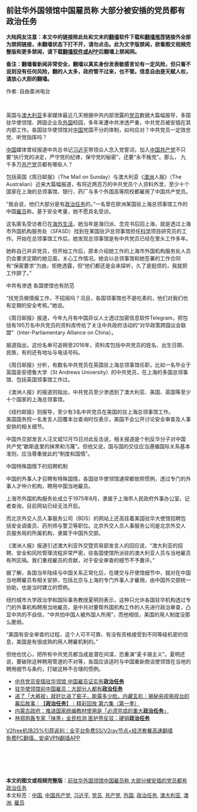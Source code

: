  <h2>前驻华外国领馆中国雇员称 大部分被安插的党员都有政治任务</h2> <p class="notice"><b>大陆网友注意：本文中的链接除此处和文末的<a href="https://github.com/bannedbook/fanqiang" >翻墙</a>软件下载和<a href="https://github.com/killgcd/justmysocks/blob/master/README.md">翻墙推荐</a>链接外全部为禁网链接，未翻墙状态下打不开，请勿点击。此为文字版禁闻，欲看图文视频完整版和更多禁闻，请下载<a href="https://github.com/bannedbook/fanqiang">翻墙软件或APP</a>后翻墙上禁闻网。</p><p>备注：翻墙看新闻非常安全，翻墙以真实身份发表敏感言论有一定风险，但只看不说则没有任何风险，翻的人太多，政府管不过来，也不管。信息自由是天赋人权，请放心大胆的翻墙。</b></p>  <div class="entry"> <p>作者: 自由亜洲电台</p> <p></br></p> <p>英国与<a href="https://www.bannedbook.org/bnews/tag/%e6%be%b3%e5%a4%a7%e5%88%a9%e4%ba%9a/" class="st_tag internal_tag" rel="tag" title="标签 澳大利亚 下的日志">澳大利亚</a>多家媒体最近几天根据中共内部泄露的<a href="https://www.bannedbook.org/bnews/tag/%E5%85%9A%E5%91%98/" class="st_tag internal_tag" rel="tag" title="标签 党员 下的日志">党员</a>数据大篇幅报导，多国驻华使领馆、跨国企业及<a href="https://www.bannedbook.org/bnews/tag/%e5%a4%96%e5%9b%bd/" class="st_tag internal_tag" rel="tag" title="标签 外国 下的日志">外国</a>校园，多年来遭中共渗透严重，中共党员被安插在其内部工作。各国驻华使领馆对<span class='wp_keywordlink_affiliate'><a href="https://www.bannedbook.org/" title="中国" target="_blank">中国</a></span>党国不分的体制，如何应对？中共党员一定效忠党、听党指挥吗？</p> <p><a href="https://www.bannedbook.org/bnews/tag/%E4%B8%AD%E5%9B%BD/" class="st_tag internal_tag" rel="tag" title="标签 中国 下的日志">中国</a>媒体曾经报道中共总书记<a href="https://www.bannedbook.org/bnews/tag/%e4%b9%a0%e8%bf%91%e5%b9%b3/" class="st_tag internal_tag" rel="tag" title="标签 习近平 下的日志">习近平</a>带领众人念入党誓词，加入<a href="https://www.bannedbook.org/bnews/tag/%e4%b8%ad%e5%9b%bd%e5%85%b1%e4%ba%a7%e5%85%9a/" class="st_tag internal_tag" rel="tag" title="标签 中国共产党 下的日志">中国共产党</a>不只要“执行党的决定，严守党的纪律，保守党的秘密”，还要“永不叛党”。那么， 九千多万<a href="https://www.bannedbook.org/bnews/tag/%e5%85%b1%e4%ba%a7%e5%85%9a/" class="st_tag internal_tag" rel="tag" title="标签 共产党 下的日志">共产党</a>员都有哪些人？</p> <p>包括英国《周日邮报》（The Mail on Sunday）与澳大利亚《<a href="https://www.bannedbook.org/bnews/tag/%e6%be%b3%e6%b4%b2/" class="st_tag internal_tag" rel="tag" title="标签 澳洲 下的日志">澳洲</a>人报》（The Australian）近来大篇幅报道，有将近两百万的中共党员个人资料外泄，至少十个国家在上海的总领事馆、银行、药厂与多个外国高等院校都雇用了中国共产党员。</p> <p>“我会说，他们大部分是有<a href="https://www.bannedbook.org/bnews/tag/%E6%94%BF%E6%B2%BB%E4%BB%BB%E5%8A%A1/" class="st_tag internal_tag" rel="tag" title="标签 政治任务 下的日志">政治任务</a>的。”一名曾在欧洲某国驻上海总领事馆工作的中国<a href="https://www.bannedbook.org/bnews/tag/%E9%9B%87%E5%91%98/" class="st_tag internal_tag" rel="tag" title="标签 雇员 下的日志">雇员</a>称。基于安全考量，她不愿具名受访。</p>  <p>这名匿名受访者已在<span class='wp_keywordlink_affiliate'><a href="https://www.bannedbook.org/bnews/hwlife/" title="海外生活" target="_blank">海外生活</a></span>，她当年是海归派、念完书后回上海，就是透过上海市外国机构服务处（SFASD）找到在某国驻沪总领事馆担任<span class='wp_keywordlink'><a href="https://www.bannedbook.org/forum11/topic309.html" title="禁片：“科学”的棍子" target="_blank">科学</a></span>项目研究员的工作。开始在总领事馆工作后，她发现总领事馆是有中共党员已经在里头工作多年。</p> <p>她称自己并非党员，但开始工作后，原本介绍她工作的上海市外国机构服务处人员仍会要求定期约她见面，关心工作情况。她会以总领事馆和她签署的工作合同有“保密要求”为由，拒绝透露，但“他们都还是会来探听，久了是挺烦的，我就把工作辞了。”</p> <p>中共有渗透   各国使馆也有防范</p> <p>“找党员做情报工作，不招摇吗？况且，各国领事馆也不是吃素的，他们对我们也有定期的安全考核。”她说。</p> <p>《周日邮报》报道，今年九月有中国异议人士透过加密信息软件Telegram，把包括有195万名中共党员的资料库传给了关注中共政府活动的“对华政策跨国议会联盟”（Inter-Parliamentary Alliance on China）。</p> <p>报道指出，这份名单可追朔至2016年，资料库包括中共党员的姓名、出生日期、民族，有的还有地址与电话号码。</p>  <p>《周日邮报》分析，有数名中共党员在英国驻上海总领事馆任职，比如一名毕业于英国圣安德鲁大学（St Andrews University）的中共党员，在上海的多国总领事馆、包括英国领事馆工作过。</p> <p>《澳洲人报》的报道则指出，中共党员至少渗透到了澳大利亚、美国、英国等至少十个国家的上海总领事馆。</p> <p>《纽约邮报》则报导，至少有3名中共党员在美国的驻上海总领事馆工作。<br />美国国务院一名发言人回覆本台查询时仅表示，美国不会公开讨论安全审查及人事安排的相关细节。</p> <p>中国外交部发言人汪文斌12月15日对此反击说，相关报道是个别反华分子对中国共产党“歇斯底里的抹黑和污蔑”。但他又说，国与国的交往应当遵循国际关系基本准则，应当尊重彼此的“制度和国情”。</p> <p>中国特殊国情下的招聘机制</p> <p>中国的外事人才召聘有特殊国情，各国驻华使领馆通常都依照惯例，透过专门的外事人才仲介机构，聘用中国当地雇员。</p>  <p>上海市外国机构服务处成立于1975年8月，隶属于上海市人民政府外事办公室。记者查询，目前网站已经无法开启。</p> <p>而北京外交人员人事服务公司（BDS）的网站上还高挂着美国驻华大使馆招聘包括安全调查员、药剂师与警卫等职位。北京外交人员人事服务公司是北京外交人 员服务局的所属机构，隶属于中国外交部。</p> <p>《澳洲人报》报道引述澳大利亚外交暨贸易部发言人的回应说，“澳大利亚的招聘、安全和风险管理流程非常严密，驻各国使馆所派驻的澳大利亚人员与当地雇员有所区隔。我们重视雇员的贡献，对于安全审查的细节不予置评。”</p> <p>据了解，各国当年陆续与中国关系正常化后，在建交与开使馆细节中，就对在中国当地聘雇员有相关安排，包括北京与上海的专门外事人才雇佣，由中国外交部统一协助，也是当时建立的惯例。</p> <p>纽约城市大学政治学和国际事务教授夏明则表示，这种只允许各国驻华机构透过专门的外事机构聘用当地雇员，是中共对要帮外国机构工作的人先进行政治审查，凸显中共的不自信，“中共怕中国人被外国人所用”，而他相信，美国的用人制度没那么脆弱。</p> <p>“美国有安全审查的过程，这个人可不可靠、有没有资格接受到不同等级机密的信息，美国是有很成熟的用人聘雇机制的。”</p>  <p>但他也忧心，把所有中共党员都当成是潜在间谍，恐重演“麦卡锡主义”。夏明还说，要破除这种聘用管道的不对等，各国应该适时与中国重新商谈使领馆在当地的聘用细节与条约，打破这种不合理的惯例。</p> <ul class='op-related-articles' title='相关阅读'> <li><a href='https://www.bannedbook.org/bnews/comments/20201216/1449061.html' target='_blank'>中共党员安插驻华领馆 中国雇员证实有<b>政治任务</b></a></li> <li><a href='https://www.bannedbook.org/bnews/headline/20201216/1448879.html' target='_blank'>驻华使领馆前中国雇员：大部分人都有<b>政治任务</b></a></li> <li><a href='https://www.bannedbook.org/bnews/bannedvideo/20200909/1393264.html' target='_blank'>进了「大裤衩」就好比进了窑子，能露多少脸，内藏玄机｜揭秘央视电视台的幕后故事｜【<b>政治任务</b>】｜精彩回放 第六集（第一季）</a></li> <li><a href='https://www.bannedbook.org/bnews/baitai/20200903/1390348.html' target='_blank'>内蒙古政府：推进国家统编教材使用是「必须完成的重大<b>政治任务</b>」</a></li> <li><a href='https://www.bannedbook.org/bnews/headline/20200825/1385615.html' target='_blank'>林郑炮轰专家「抹黑」全民检测 医护界反驳：硬销<b>政治任务</b></a></li> </ul> <p class="texttj"> <a href="https://github.com/bannedbook/fanqiang/wiki/V2ray%E6%9C%BA%E5%9C%BA" target="_blank">V2free机场25%引荐返利：全平台免费SS/V2ray节点+经济套餐高速翻墙</a><br/> <a href="https://github.com/bannedbook/fanqiang/wiki/%E7%A6%81%E9%97%BB%E7%BD%91%E5%AE%89%E5%8D%93%E7%BF%BB%E5%A2%99%E6%96%B0%E9%97%BBAPP" target="_blank">免费PC翻墙、安卓VPN翻墙APP</a></p><p></br></br><br /> </br></p><a name='sharetosocial'></a>       <div><b>本文的图文或视频完整版</b>：<a href='https://www.bannedbook.org/bnews/comments/20201216/1449195.html'>前驻华外国领馆中国雇员称 大部分被安插的党员都有政治任务</a></div>  </div><!--END ENTRY--> <div class="postfooter"> <div>本文标签：<a href="https://www.bannedbook.org/bnews/tag/%E4%B8%AD%E5%9B%BD/" rel="tag">中国</a>, <a href="https://www.bannedbook.org/bnews/tag/%e4%b8%ad%e5%9b%bd%e5%85%b1%e4%ba%a7%e5%85%9a/" rel="tag">中国共产党</a>, <a href="https://www.bannedbook.org/bnews/tag/%e4%b9%a0%e8%bf%91%e5%b9%b3/" rel="tag">习近平</a>, <a href="https://www.bannedbook.org/bnews/tag/%E5%85%9A%E5%91%98/" rel="tag">党员</a>, <a href="https://www.bannedbook.org/bnews/tag/%e5%85%b1%e4%ba%a7%e5%85%9a/" rel="tag">共产党</a>, <a href="https://www.bannedbook.org/bnews/tag/%e5%a4%96%e5%9b%bd/" rel="tag">外国</a>, <a href="https://www.bannedbook.org/bnews/tag/%E6%94%BF%E6%B2%BB%E4%BB%BB%E5%8A%A1/" rel="tag">政治任务</a>, <a href="https://www.bannedbook.org/bnews/tag/%e6%be%b3%e5%a4%a7%e5%88%a9%e4%ba%9a/" rel="tag">澳大利亚</a>, <a href="https://www.bannedbook.org/bnews/tag/%e6%be%b3%e6%b4%b2/" rel="tag">澳洲</a>, <a href="https://www.bannedbook.org/bnews/tag/%E9%9B%87%E5%91%98/" rel="tag">雇员</a></div>  </div><!--END POSTFOOTER--> 